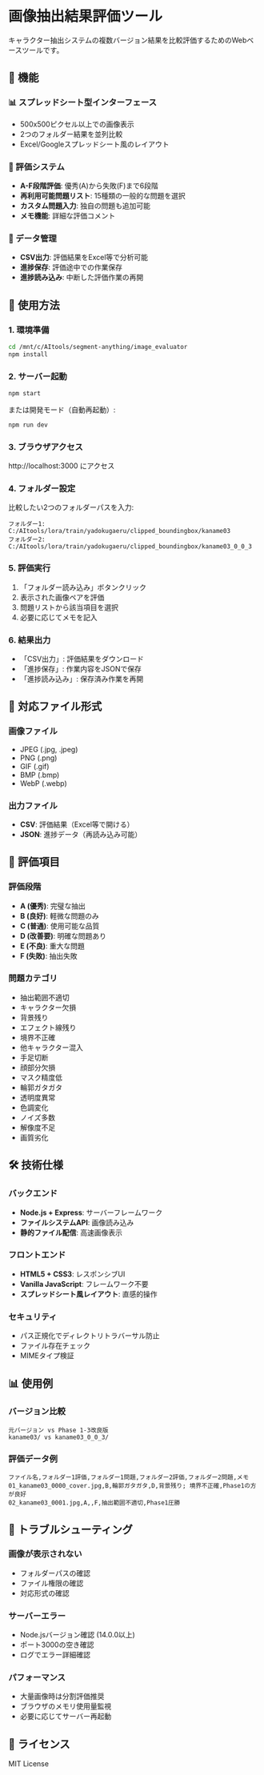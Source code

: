 # 画像抽出結果評価ツール

キャラクター抽出システムの複数バージョン結果を比較評価するためのWebベースツールです。

## 🎯 機能

### 📊 スプレッドシート型インターフェース
- 500x500ピクセル以上での画像表示
- 2つのフォルダー結果を並列比較
- Excel/Googleスプレッドシート風のレイアウト

### 📝 評価システム
- **A-F段階評価**: 優秀(A)から失敗(F)まで6段階
- **再利用可能問題リスト**: 15種類の一般的な問題を選択
- **カスタム問題入力**: 独自の問題も追加可能
- **メモ機能**: 詳細な評価コメント

### 💾 データ管理
- **CSV出力**: 評価結果をExcel等で分析可能
- **進捗保存**: 評価途中での作業保存
- **進捗読み込み**: 中断した評価作業の再開

## 🚀 使用方法

### 1. 環境準備

```bash
cd /mnt/c/AItools/segment-anything/image_evaluator
npm install
```

### 2. サーバー起動

```bash
npm start
```

または開発モード（自動再起動）:

```bash
npm run dev
```

### 3. ブラウザアクセス

http://localhost:3000 にアクセス

### 4. フォルダー設定

比較したい2つのフォルダーパスを入力:

```
フォルダー1: C:/AItools/lora/train/yadokugaeru/clipped_boundingbox/kaname03
フォルダー2: C:/AItools/lora/train/yadokugaeru/clipped_boundingbox/kaname03_0_0_3
```

### 5. 評価実行

1. 「フォルダー読み込み」ボタンクリック
2. 表示された画像ペアを評価
3. 問題リストから該当項目を選択
4. 必要に応じてメモを記入

### 6. 結果出力

- 「CSV出力」: 評価結果をダウンロード
- 「進捗保存」: 作業内容をJSONで保存
- 「進捗読み込み」: 保存済み作業を再開

## 📁 対応ファイル形式

### 画像ファイル
- JPEG (.jpg, .jpeg)
- PNG (.png)
- GIF (.gif)
- BMP (.bmp)
- WebP (.webp)

### 出力ファイル
- **CSV**: 評価結果（Excel等で開ける）
- **JSON**: 進捗データ（再読み込み可能）

## 🔧 評価項目

### 評価段階
- **A (優秀)**: 完璧な抽出
- **B (良好)**: 軽微な問題のみ
- **C (普通)**: 使用可能な品質
- **D (改善要)**: 明確な問題あり
- **E (不良)**: 重大な問題
- **F (失敗)**: 抽出失敗

### 問題カテゴリ
- 抽出範囲不適切
- キャラクター欠損
- 背景残り
- エフェクト線残り
- 境界不正確
- 他キャラクター混入
- 手足切断
- 顔部分欠損
- マスク精度低
- 輪郭ガタガタ
- 透明度異常
- 色調変化
- ノイズ多数
- 解像度不足
- 画質劣化

## 🛠️ 技術仕様

### バックエンド
- **Node.js + Express**: サーバーフレームワーク
- **ファイルシステムAPI**: 画像読み込み
- **静的ファイル配信**: 高速画像表示

### フロントエンド
- **HTML5 + CSS3**: レスポンシブUI
- **Vanilla JavaScript**: フレームワーク不要
- **スプレッドシート風レイアウト**: 直感的操作

### セキュリティ
- パス正規化でディレクトリトラバーサル防止
- ファイル存在チェック
- MIMEタイプ検証

## 📊 使用例

### バージョン比較
```
元バージョン vs Phase 1-3改良版
kaname03/ vs kaname03_0_0_3/
```

### 評価データ例
```csv
ファイル名,フォルダー1評価,フォルダー1問題,フォルダー2評価,フォルダー2問題,メモ
01_kaname03_0000_cover.jpg,B,輪郭ガタガタ,D,背景残り; 境界不正確,Phase1の方が良好
02_kaname03_0001.jpg,A,,F,抽出範囲不適切,Phase1圧勝
```

## 🐛 トラブルシューティング

### 画像が表示されない
- フォルダーパスの確認
- ファイル権限の確認
- 対応形式の確認

### サーバーエラー
- Node.jsバージョン確認 (14.0.0以上)
- ポート3000の空き確認
- ログでエラー詳細確認

### パフォーマンス
- 大量画像時は分割評価推奨
- ブラウザのメモリ使用量監視
- 必要に応じてサーバー再起動

## 📄 ライセンス

MIT License